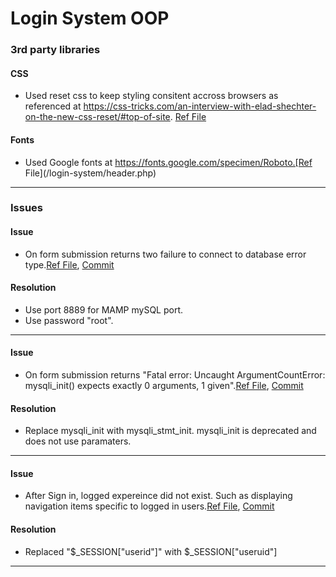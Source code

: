 # Login System OOP

### 3rd party libraries

#### CSS
* Used reset css to keep styling consitent accross browsers as referenced at https://css-tricks.com/an-interview-with-elad-shechter-on-the-new-css-reset/#top-of-site. [Ref File](/login-system/header.php)

#### Fonts
 * Used Google fonts at https://fonts.google.com/specimen/Roboto.[Ref File](/login-system/header.php)
***
### Issues
#### Issue
* On form submission returns two failure to connect to database error type.[Ref File](/login-system/includes/dba.inc.php), [Commit](https://github.com/kmb40/php/commit/27da2b583f49c94e926eba41d77cbc6835e9e793)

#### Resolution
* Use port 8889 for MAMP mySQL port.  
* Use password "root".
***
#### Issue
* On form submission returns "Fatal error: Uncaught ArgumentCountError: mysqli_init() expects exactly 0 arguments, 1 given".[Ref File](/login-system/includes/functions.inc.php), [Commit](https://github.com/kmb40/php/commit/560dda1d427e62cba2ddb156c25e29251ad8742f)

#### Resolution
* Replace mysqli_init with mysqli_stmt_init. mysqli_init is deprecated and does not use paramaters.  
***
#### Issue
* After Sign in, logged expereince did not exist. Such as displaying navigation items specific to logged in users.[Ref File](/login-system/header.php ), [Commit](https://github.com/kmb40/php/commit/391325c960749964c5d4b7037dba7443507f6c98?diff=unified#diff-69573dac8a3e18a9599e0fe81128f2f6cdd89bac8107247fdb0a37d1013e8e82)

#### Resolution
* Replaced "$_SESSION["userid"]" with $_SESSION["useruid"]
***